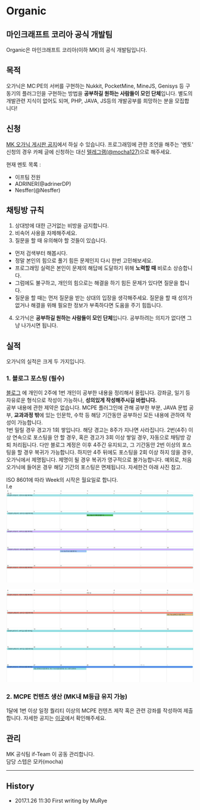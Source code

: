 # Organic
## 마인크래프트 코리아 공식 개발팀
Organic은 마인크래프트 코리아(이하 MK)의 공식 개발팀입니다.

## 목적
오가닉은 MC:PE의 서버를 구현하는 Nukkit, PocketMine, MineJS, Genisys 등 구동기의 플러그인을 구현하는 방법을 **공부하길 원하는 사람들이 모인 단체**입니다. 별도의 개발관련 지식이 없어도 되며, PHP, JAVA, JS등의 개발공부를 희망하는 분을 모집합니다!

## 신청
[MK 오가닉 게시판 공지](http://cafe.naver.com/minecraftpe/2576820)에서 하실 수 있습니다.
프로그래밍에 관한 조언을 해주는 '멘토' 신청의 경우 카페 글에 신청하는 대신 [텔레그램(@mocha127)](https://t.me/mocha127)으로 해주세요.

현재 멘토 목록 :
 - 이프팀 전원
 - ADRINER(@adrinerDP)
 - Nesffer(@Nesffer)

## 채팅방 규칙
1. 상대방에 대한 근거없는 비방을 금지합니다.
2. 비속어 사용을 자제해주세요.
3. 질문을 할 때 유의해야 할 것들이 있습니다.
 - 먼저 검색부터 해봅시다.
 - 정말 본인의 힘으로 풀기 힘든 문제인지 다시 한번 고민해보세요.
 - 프로그래밍 실력은 본인이 문제의 해답에 도달하기 위해 **노력할 때** 비로소 상승합니다.
 - 그럼에도 불구하고, 개인의 힘으로는 해결을 하기 힘든 문제가 있다면 질문을 합니다.
 - 질문을 할 때는 먼저 질문을 받는 상대의 입장을 생각해주세요. 질문을 할 때 성의가 없거나 해결을 위해 필요한 정보가 부족하다면 도움을 주기 힘듭니다.
4. 오가닉은 **공부하길 원하는 사람들이 모인 단체**입니다. 공부하려는 의지가 없다면 그냥 나가시면 됩니다.

## 실적
오가닉의 실적은 크게 두 가지입니다.

### 1. 블로그 포스팅 (필수)
[블로그](https://organic.110e.im) 에 개인이 2주에 1번 개인이 공부한 내용을 정리해서 올립니다. 강좌글, 일기 등 자유로운 형식으로 작성이 가능하나, **성의있게 작성해주시길 바랍니다.**<br>
공부 내용에 관한 제약은 없습니다. MCPE 플러그인에 관해 공부한 부분, JAVA 문법 공부, **교과과정 밖**에 있는 인문학, 수학 등 해당 기간동안 공부하신 모든 내용에 관하여 작성이 가능합니다.<br>
1번 밀릴 경우 경고가 1회 쌓입니다. 해당 경고는 8주가 지나면 사라집니다.
2번(4주) 이상 연속으로 포스팅을 안 할 경우, 혹은 경고가 3회 이상 쌓일 경우, 자동으로 채팅방 강퇴 처리됩니다. 다만 블로그 계정은 이후 4주간 유지되고, 그 기간동안 2번 이상의 포스팅을 할 경우 복귀가 가능합니다. 하지만 4주 뒤에도 포스팅을 2회 이상 하지 않을 경우, 오가닉에서 제명됩니다. 제명이 될 경우 복귀가 영구적으로 불가능합니다.
예외로, 처음 오가닉에 들어온 경우 해당 기간의 포스팅은 면제됩니다. 자세한건 아래 사진 참고.

ISO 8601에 따라 Week의 시작은 월요일로 합니다.<br>
I.e
![1](/1.png)

![2](/2.png)

### 2. MCPE 컨텐츠 생산 (MK내 M등급 유지 가능)
1달에 1번 이상 일정 퀄리티 이상의 MCPE 컨텐츠 제작 혹은 관련 강좌를 작성하여 제출합니다.
자세한 공지는 [이곳](http://cafe.naver.com/minecraftpe/2576832)에서 확인해주세요.

## 관리
MK 공식팀 if-Team 이 공동 관리합니다. <br>
담당 스텝은 모카(mocha)

---
## History
- 2017.1.26 11:30 First writing by MuRye
